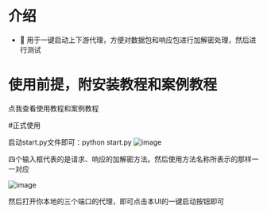 # 介绍

- 👋 用于一键启动上下游代理，方便对数据包和响应包进行加解密处理，然后进行测试

# 使用前提，附安装教程和案例教程

点我查看使用教程和案例教程

#正式使用

启动start.py文件即可：python start.py
![image](https://github.com/user-attachments/assets/f1c0094b-32e9-4426-89aa-fe5c9c108091)





四个输入框代表的是请求、响应的加解密方法。然后使用方法名称所表示的那样一一对应

![image](https://github.com/user-attachments/assets/137cdef2-d85a-4644-bd59-1069d93ad561)


然后打开你本地的三个端口的代理，即可点击本UI的一键启动按钮即可
